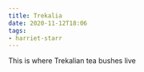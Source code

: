 ```yaml
---
title: Trekalia
date: 2020-11-12T18:06
tags:
- harriet-starr
---
```


This is where Trekalian tea bushes live
